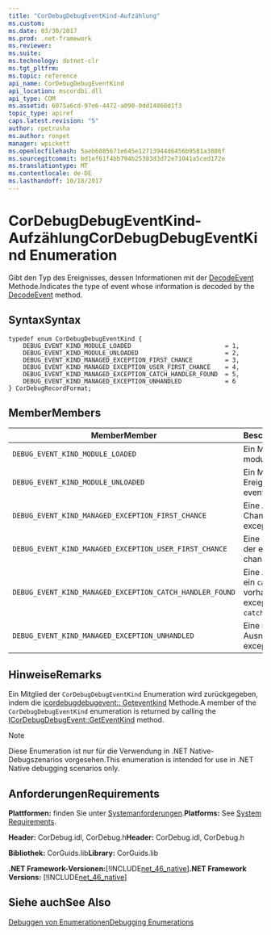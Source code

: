 ```yaml
---
title: "CorDebugDebugEventKind-Aufzählung"
ms.custom: 
ms.date: 03/30/2017
ms.prod: .net-framework
ms.reviewer: 
ms.suite: 
ms.technology: dotnet-clr
ms.tgt_pltfrm: 
ms.topic: reference
api_name: CorDebugDebugEventKind
api_location: mscordbi.dll
api_type: COM
ms.assetid: 6075a6cd-97e6-4472-a090-0dd14860d1f3
topic_type: apiref
caps.latest.revision: "5"
author: rpetrusha
ms.author: ronpet
manager: wpickett
ms.openlocfilehash: 5aeb6085671e645e12713944d6456b9581a3886f
ms.sourcegitcommit: bd1ef61f4bb794b25383d3d72e71041a5ced172e
ms.translationtype: MT
ms.contentlocale: de-DE
ms.lasthandoff: 10/18/2017
---
```

# <a name="cordebugdebugeventkind-enumeration"></a><span data-ttu-id="28ab4-102">CorDebugDebugEventKind-Aufzählung</span><span class="sxs-lookup"><span data-stu-id="28ab4-102">CorDebugDebugEventKind Enumeration</span></span>
<span data-ttu-id="28ab4-103">Gibt den Typ des Ereignisses, dessen Informationen mit der [DecodeEvent](../../../../docs/framework/unmanaged-api/debugging/icordebugprocess6-decodeevent-method.md) Methode.</span><span class="sxs-lookup"><span data-stu-id="28ab4-103">Indicates the type of event whose information is decoded by the [DecodeEvent](../../../../docs/framework/unmanaged-api/debugging/icordebugprocess6-decodeevent-method.md) method.</span></span>  
  
## <a name="syntax"></a><span data-ttu-id="28ab4-104">Syntax</span><span class="sxs-lookup"><span data-stu-id="28ab4-104">Syntax</span></span>  
  
```  
typedef enum CorDebugDebugEventKind {  
    DEBUG_EVENT_KIND_MODULE_LOADED                          = 1,  
    DEBUG_EVENT_KIND_MODULE_UNLOADED                        = 2,  
    DEBUG_EVENT_KIND_MANAGED_EXCEPTION_FIRST_CHANCE         = 3,  
    DEBUG_EVENT_KIND_MANAGED_EXCEPTION_USER_FIRST_CHANCE    = 4,  
    DEBUG_EVENT_KIND_MANAGED_EXCEPTION_CATCH_HANDLER_FOUND  = 5,  
    DEBUG_EVENT_KIND_MANAGED_EXCEPTION_UNHANDLED            = 6  
} CorDebugRecordFormat;  
```  
  
## <a name="members"></a><span data-ttu-id="28ab4-105">Member</span><span class="sxs-lookup"><span data-stu-id="28ab4-105">Members</span></span>  
  
|<span data-ttu-id="28ab4-106">Member</span><span class="sxs-lookup"><span data-stu-id="28ab4-106">Member</span></span>|<span data-ttu-id="28ab4-107">Beschreibung</span><span class="sxs-lookup"><span data-stu-id="28ab4-107">Description</span></span>|  
|------------|-----------------|  
|`DEBUG_EVENT_KIND_MODULE_LOADED`|<span data-ttu-id="28ab4-108">Ein Modullade-Ereignis.</span><span class="sxs-lookup"><span data-stu-id="28ab4-108">A module load event.</span></span>|  
|`DEBUG_EVENT_KIND_MODULE_UNLOADED`|<span data-ttu-id="28ab4-109">Ein Modulentlade-Ereignis.</span><span class="sxs-lookup"><span data-stu-id="28ab4-109">A module unload event.</span></span>|  
|`DEBUG_EVENT_KIND_MANAGED_EXCEPTION_FIRST_CHANCE`|<span data-ttu-id="28ab4-110">Eine Ausnahme der ersten Chance.</span><span class="sxs-lookup"><span data-stu-id="28ab4-110">A first-chance exception.</span></span>|  
|`DEBUG_EVENT_KIND_MANAGED_EXCEPTION_USER_FIRST_CHANCE`|<span data-ttu-id="28ab4-111">Eine Benutzerausnahme der ersten Chance.</span><span class="sxs-lookup"><span data-stu-id="28ab4-111">A first-chance user exception.</span></span>|  
|`DEBUG_EVENT_KIND_MANAGED_EXCEPTION_CATCH_HANDLER_FOUND`|<span data-ttu-id="28ab4-112">Eine Ausnahme, für die ein `catch`-Handler vorhanden ist.</span><span class="sxs-lookup"><span data-stu-id="28ab4-112">An exception for which a `catch` handler exists.</span></span>|  
|`DEBUG_EVENT_KIND_MANAGED_EXCEPTION_UNHANDLED`|<span data-ttu-id="28ab4-113">Eine nicht behandelte Ausnahme.</span><span class="sxs-lookup"><span data-stu-id="28ab4-113">An unhandled exception.</span></span>|  
  
## <a name="remarks"></a><span data-ttu-id="28ab4-114">Hinweise</span><span class="sxs-lookup"><span data-stu-id="28ab4-114">Remarks</span></span>  
 <span data-ttu-id="28ab4-115">Ein Mitglied der `CorDebugDebugEventKind` Enumeration wird zurückgegeben, indem die [icordebugdebugevent:: Geteventkind](../../../../docs/framework/unmanaged-api/debugging/icordebugdebugevent-geteventkind-method.md) Methode.</span><span class="sxs-lookup"><span data-stu-id="28ab4-115">A member of the `CorDebugDebugEventKind` enumeration is returned by calling the [ICorDebugDebugEvent::GetEventKind](../../../../docs/framework/unmanaged-api/debugging/icordebugdebugevent-geteventkind-method.md) method.</span></span>  
  
> [!NOTE]
>  <span data-ttu-id="28ab4-116">Diese Enumeration ist nur für die Verwendung in .NET Native-Debugszenarios vorgesehen.</span><span class="sxs-lookup"><span data-stu-id="28ab4-116">This enumeration is intended for use in .NET Native debugging scenarios only.</span></span>  
  
## <a name="requirements"></a><span data-ttu-id="28ab4-117">Anforderungen</span><span class="sxs-lookup"><span data-stu-id="28ab4-117">Requirements</span></span>  
 <span data-ttu-id="28ab4-118">**Plattformen:** finden Sie unter [Systemanforderungen](../../../../docs/framework/get-started/system-requirements.md).</span><span class="sxs-lookup"><span data-stu-id="28ab4-118">**Platforms:** See [System Requirements](../../../../docs/framework/get-started/system-requirements.md).</span></span>  
  
 <span data-ttu-id="28ab4-119">**Header:** CorDebug.idl, CorDebug.h</span><span class="sxs-lookup"><span data-stu-id="28ab4-119">**Header:** CorDebug.idl, CorDebug.h</span></span>  
  
 <span data-ttu-id="28ab4-120">**Bibliothek:** CorGuids.lib</span><span class="sxs-lookup"><span data-stu-id="28ab4-120">**Library:** CorGuids.lib</span></span>  
  
 <span data-ttu-id="28ab4-121">**.NET Framework-Versionen:**[!INCLUDE[net_46_native](../../../../includes/net-46-native-md.md)]</span><span class="sxs-lookup"><span data-stu-id="28ab4-121">**.NET Framework Versions:** [!INCLUDE[net_46_native](../../../../includes/net-46-native-md.md)]</span></span>  
  
## <a name="see-also"></a><span data-ttu-id="28ab4-122">Siehe auch</span><span class="sxs-lookup"><span data-stu-id="28ab4-122">See Also</span></span>  
 [<span data-ttu-id="28ab4-123">Debuggen von Enumerationen</span><span class="sxs-lookup"><span data-stu-id="28ab4-123">Debugging Enumerations</span></span>](../../../../docs/framework/unmanaged-api/debugging/debugging-enumerations.md)
